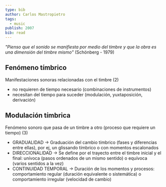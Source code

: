 ```yaml
---
type: bib
author: Carlos Mastropietro
tags:
  - music
publish: 2007
bib: read
---
```

*"Pienso que el sonido se manifiesta por medio del timbre y que la obra es una dimensión del timbre mismo"* (Schönberg - 1979)
## Fenómeno tímbrico
Manifestaciones sonoras relacionadas con el timbre (2)
- no requieren de tiempo necesario (combinaciones de instrumentos)
- necesitan del tiempo para suceder (modulación, yuxtaposición, derivación)

## Modulación tímbrica
Fenómeno sonoro que pasa de un timbre a otro (proceso que requiere un tiempo) (3)
- GRADUALIDAD -> Graduación del cambio tímbrico (fases y diferencias entre ellas), por ej, un glissando tímbrico o con momentos escalonados
- DIRECCIONALIDAD -> Se define por el trayecto entre el timbre inicial y el final: unívoca (pasos ordenados de un mismo sentido) o equívoca (varios sentidos a la vez)
- CONTINUIDAD TEMPORAL -> Duración de los momentos y procesos: comportamiento regular (duración equivalente o sistemática) o comportamiento irregular (velocidad de cambio)